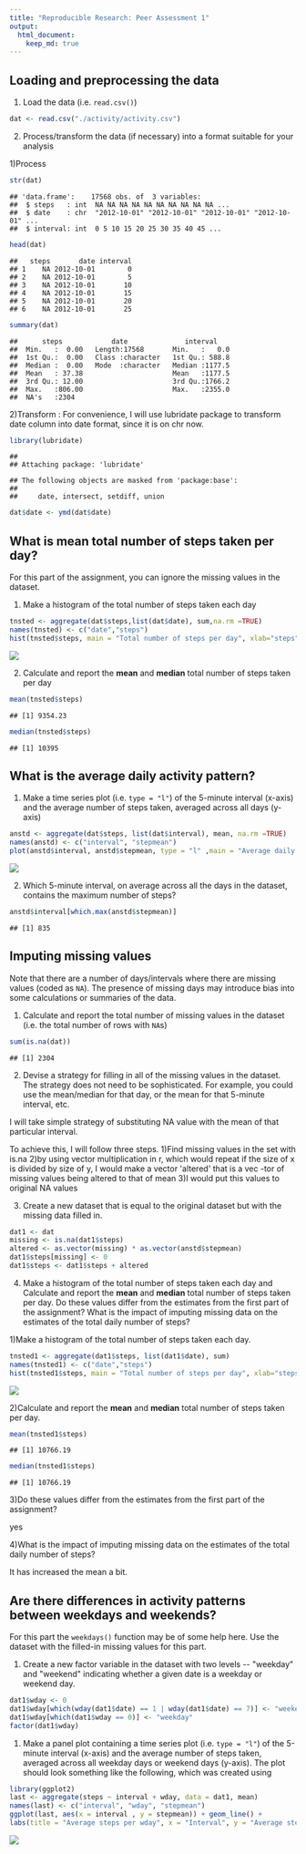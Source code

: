 ```yaml
---
title: "Reproducible Research: Peer Assessment 1"
output: 
  html_document:
    keep_md: true
---
```



## Loading and preprocessing the data
1. Load the data (i.e. `read.csv()`)
  


```r
dat <- read.csv("./activity/activity.csv")
```
  
2. Process/transform the data (if necessary) into a format suitable for your analysis
  
1)Process
  

```r
str(dat)
```

```
## 'data.frame':	17568 obs. of  3 variables:
##  $ steps   : int  NA NA NA NA NA NA NA NA NA NA ...
##  $ date    : chr  "2012-10-01" "2012-10-01" "2012-10-01" "2012-10-01" ...
##  $ interval: int  0 5 10 15 20 25 30 35 40 45 ...
```

```r
head(dat)
```

```
##   steps       date interval
## 1    NA 2012-10-01        0
## 2    NA 2012-10-01        5
## 3    NA 2012-10-01       10
## 4    NA 2012-10-01       15
## 5    NA 2012-10-01       20
## 6    NA 2012-10-01       25
```

```r
summary(dat)
```

```
##      steps            date              interval     
##  Min.   :  0.00   Length:17568       Min.   :   0.0  
##  1st Qu.:  0.00   Class :character   1st Qu.: 588.8  
##  Median :  0.00   Mode  :character   Median :1177.5  
##  Mean   : 37.38                      Mean   :1177.5  
##  3rd Qu.: 12.00                      3rd Qu.:1766.2  
##  Max.   :806.00                      Max.   :2355.0  
##  NA's   :2304
```
  
2)Transform : For convenience, I will use lubridate package to transform date column into date format, since it is on chr now.
  

```r
library(lubridate)
```

```
## 
## Attaching package: 'lubridate'
```

```
## The following objects are masked from 'package:base':
## 
##     date, intersect, setdiff, union
```

```r
dat$date <- ymd(dat$date)
```

## What is mean total number of steps taken per day?
For this part of the assignment, you can ignore the missing values in
the dataset.

1. Make a histogram of the total number of steps taken each day


```r
tnsted <- aggregate(dat$steps,list(dat$date), sum,na.rm =TRUE)
names(tnsted) <- c("date","steps")
hist(tnsted$steps, main = "Total number of steps per day", xlab="steps")
```

![](PA1_template_files/figure-html/unnamed-chunk-4-1.png)<!-- -->
  
2. Calculate and report the **mean** and **median** total number of steps taken per day
  

```r
mean(tnsted$steps)
```

```
## [1] 9354.23
```

```r
median(tnsted$steps)
```

```
## [1] 10395
```


## What is the average daily activity pattern?
1. Make a time series plot (i.e. `type = "l"`) of the 5-minute interval (x-axis) and the average number of steps taken, averaged across all days (y-axis)


```r
anstd <- aggregate(dat$steps, list(dat$interval), mean, na.rm =TRUE)
names(anstd) <- c("interval", "stepmean")
plot(anstd$interval, anstd$stepmean, type = "l" ,main = "Average daily activity pattern", xlab = "interval", ylab = "average number of steps taken")
```

![](PA1_template_files/figure-html/unnamed-chunk-6-1.png)<!-- -->
  
2. Which 5-minute interval, on average across all the days in the dataset, contains the maximum number of steps?
  

```r
anstd$interval[which.max(anstd$stepmean)]
```

```
## [1] 835
```

## Imputing missing values
Note that there are a number of days/intervals where there are missing
values (coded as `NA`). The presence of missing days may introduce
bias into some calculations or summaries of the data.

1. Calculate and report the total number of missing values in the dataset (i.e. the total number of rows with `NA`s)


```r
sum(is.na(dat))
```

```
## [1] 2304
```
  
2. Devise a strategy for filling in all of the missing values in the dataset. The strategy does not need to be sophisticated. For example, you could use the mean/median for that day, or the mean for that 5-minute interval, etc.

 I will take simple strategy of substituting NA value with the mean of that particular interval.

 To achieve this, I will follow three steps.
  1)Find missing values in the set with is.na
  2)by using vector multiplication in r, which would repeat if the size of
  x is divided by size of y, I would make a vector 'altered' that is a vec
  -tor of missing values being altered to that of mean
  3)I would put this values to original NA values
  

3. Create a new dataset that is equal to the original dataset but with the missing data filled in.
  

```r
dat1 <- dat
missing <- is.na(dat1$steps)
altered <- as.vector(missing) * as.vector(anstd$stepmean)
dat1$steps[missing] <- 0
dat1$steps <- dat1$steps + altered
```
  
4. Make a histogram of the total number of steps taken each day and Calculate and report the **mean** and **median** total number of steps taken per day. Do these values differ from the estimates from the first part of the assignment? What is the impact of imputing missing data on the estimates of the total daily number of steps?
  
1)Make a histogram of the total number of steps taken each day.
  

```r
tnsted1 <- aggregate(dat1$steps, list(dat1$date), sum)
names(tnsted1) <- c("date","steps")
hist(tnsted1$steps, main = "Total number of steps per day", xlab="steps")
```

![](PA1_template_files/figure-html/unnamed-chunk-10-1.png)<!-- -->
  
2)Calculate and report the **mean** and **median** total number of steps taken per day.
  

```r
mean(tnsted1$steps)
```

```
## [1] 10766.19
```

```r
median(tnsted1$steps)
```

```
## [1] 10766.19
```
  
  3)Do these values differ from the estimates from the first part of the assignment?
  
  yes
  
  4)What is the impact of imputing missing data on the estimates of the total daily number of steps?
  
  It has increased the mean a bit.
  
## Are there differences in activity patterns between weekdays and weekends?
For this part the `weekdays()` function may be of some help here. Use
the dataset with the filled-in missing values for this part.

1. Create a new factor variable in the dataset with two levels -- "weekday" and "weekend" indicating whether a given date is a weekday or weekend day.


```r
dat1$wday <- 0
dat1$wday[which(wday(dat1$date) == 1 | wday(dat1$date) == 7)] <- "weekend"
dat1$wday[which(dat1$wday == 0)] <- "weekday"
factor(dat1$wday)
```

1. Make a panel plot containing a time series plot (i.e. `type = "l"`) of the 5-minute interval (x-axis) and the average number of steps taken, averaged across all weekday days or weekend days (y-axis). The plot should look something like the following, which was created using


```r
library(ggplot2)
last <- aggregate(steps ~ interval + wday, data = dat1, mean)
names(last) <- c("interval", "wday", "stepmean")
ggplot(last, aes(x = interval , y = stepmean)) + geom_line() + 
labs(title = "Average steps per wday", x = "Interval", y = "Average steps") + facet_wrap(~wday, ncol = 1, nrow=2)
```

![](PA1_template_files/figure-html/unnamed-chunk-13-1.png)<!-- -->

  
  
